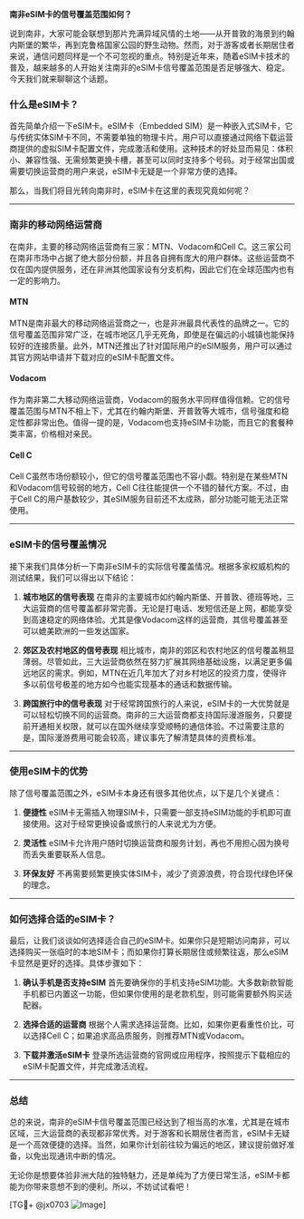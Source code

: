 **南非eSIM卡的信号覆盖范围如何？**

说到南非，大家可能会联想到那片充满异域风情的土地——从开普敦的海景到约翰内斯堡的繁华，再到克鲁格国家公园的野生动物。然而，对于游客或者长期居住者来说，通信问题同样是一个不可忽视的重点。特别是近年来，随着eSIM卡技术的普及，越来越多的人开始关注南非的eSIM卡信号覆盖范围是否足够强大、稳定。今天我们就来聊聊这个话题。

### 什么是eSIM卡？

首先简单介绍一下eSIM卡。eSIM卡（Embedded SIM）是一种嵌入式SIM卡，它与传统实体SIM卡不同，不需要单独的物理卡片。用户可以直接通过网络下载运营商提供的虚拟SIM卡配置文件，完成激活和使用。这种技术的好处显而易见：体积小、兼容性强、无需频繁更换卡槽，甚至可以同时支持多个号码。对于经常出国或需要切换运营商的用户来说，eSIM卡无疑是一个非常方便的选择。

那么，当我们将目光转向南非时，eSIM卡在这里的表现究竟如何呢？

---

### 南非的移动网络运营商

在南非，主要的移动网络运营商有三家：MTN、Vodacom和Cell C。这三家公司在南非市场中占据了绝大部分份额，并且各自拥有庞大的用户群体。这些运营商不仅在国内提供服务，还在非洲其他国家设有分支机构，因此它们在全球范围内也有一定的影响力。

#### MTN
MTN是南非最大的移动网络运营商之一，也是非洲最具代表性的品牌之一。它的信号覆盖范围非常广泛，在城市地区几乎无死角，即使是在偏远的小城镇也能保持较好的连接质量。此外，MTN还推出了针对国际用户的eSIM服务，用户可以通过其官方网站申请并下载对应的eSIM卡配置文件。

#### Vodacom
作为南非第二大移动网络运营商，Vodacom的服务水平同样值得信赖。它的信号覆盖范围与MTN不相上下，尤其在约翰内斯堡、开普敦等大城市，信号强度和稳定性都非常出色。值得一提的是，Vodacom也支持eSIM卡功能，而且它的套餐种类丰富，价格相对亲民。

#### Cell C
Cell C虽然市场份额较小，但它的信号覆盖范围也不容小觑。特别是在某些MTN和Vodacom信号较弱的地方，Cell C往往能提供一个不错的替代方案。不过，由于Cell C的用户基数较少，其eSIM服务目前还不太成熟，部分功能可能无法正常使用。

---

### eSIM卡的信号覆盖情况

接下来我们具体分析一下南非eSIM卡的实际信号覆盖情况。根据多家权威机构的测试结果，我们可以得出以下结论：

1. **城市地区的信号表现**
   在南非的主要城市如约翰内斯堡、开普敦、德班等地，三大运营商的信号覆盖都非常完善。无论是打电话、发短信还是上网，都能享受到高速稳定的网络体验。尤其是像Vodacom这样的运营商，其信号覆盖甚至可以媲美欧洲的一些发达国家。

2. **郊区及农村地区的信号表现**
   相比城市，南非的郊区和农村地区的信号覆盖稍显薄弱。尽管如此，三大运营商依然在努力扩展其网络基础设施，以满足更多偏远地区的需求。例如，MTN在近几年加大了对乡村地区的投资力度，使得许多以前信号极差的地方如今也能实现基本的通话和数据传输。

3. **跨国旅行中的信号表现**
   对于经常跨国旅行的人来说，eSIM卡的一大优势就是可以轻松切换不同的运营商。南非的三大运营商都支持国际漫游服务，只要提前开通相关权限，就可以在国外继续享受顺畅的通信体验。不过需要注意的是，国际漫游费用可能会较高，建议事先了解清楚具体的资费标准。

---

### 使用eSIM卡的优势

除了信号覆盖范围之外，eSIM卡本身还有很多其他优点，以下是几个关键点：

1. **便捷性**
   eSIM卡无需插入物理SIM卡，只需要一部支持eSIM功能的手机即可直接使用。这对于经常更换设备或旅行的人来说尤为方便。

2. **灵活性**
   eSIM卡允许用户随时切换运营商和服务计划，再也不用担心因为换号而丢失重要联系人信息。

3. **环保友好**
   不再需要频繁更换实体SIM卡，减少了资源浪费，符合现代绿色环保的理念。

---

### 如何选择合适的eSIM卡？

最后，让我们谈谈如何选择适合自己的eSIM卡。如果你只是短期访问南非，可以选择购买一张临时的本地SIM卡；而如果你打算长期居住或频繁往返，那么eSIM卡显然是更好的选择。具体步骤如下：

1. **确认手机是否支持eSIM**
   首先要确保你的手机支持eSIM功能。大多数新款智能手机都已内置这一功能，但如果你使用的是老款机型，则可能需要额外购买适配器。

2. **选择合适的运营商**
   根据个人需求选择运营商。比如，如果你更看重性价比，可以选择Cell C；如果追求高品质服务，则推荐MTN或Vodacom。

3. **下载并激活eSIM卡**
   登录所选运营商的官网或应用程序，按照提示下载相应的eSIM卡配置文件，并完成激活流程。

---

### 总结

总的来说，南非的eSIM卡信号覆盖范围已经达到了相当高的水准，尤其是在城市区域，三大运营商的表现都非常优秀。对于游客和长期居住者而言，eSIM卡无疑是一个高效便捷的选择。当然，如果你计划前往较为偏远的地区，建议提前做好准备，以免出现通讯中断的情况。

无论你是想要体验非洲大陆的独特魅力，还是单纯为了方便日常生活，eSIM卡都能为你带来意想不到的便利。所以，不妨试试看吧！

[TG💪+ @jx0703 ![Image](https://github.com/user-attachments/assets/dbca1d08-cadb-493c-b0ec-ad6f7a83f270)]